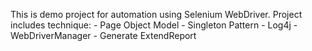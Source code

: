 This is demo project for automation using Selenium WebDriver.
Project includes technique:
	- Page Object Model
	- Singleton Pattern
	- Log4j
	- WebDriverManager
	- Generate ExtendReport